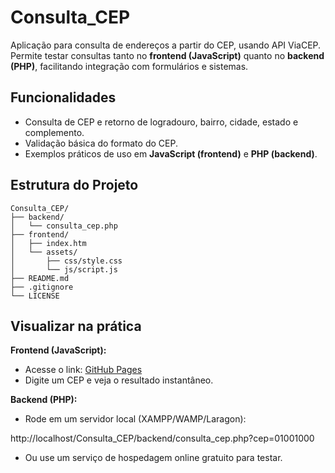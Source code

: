 # Consulta_CEP

Aplicação para consulta de endereços a partir do CEP, usando API ViaCEP.
Permite testar consultas tanto no **frontend (JavaScript)** quanto no **backend (PHP)**, facilitando integração com formulários e sistemas.

## Funcionalidades
- Consulta de CEP e retorno de logradouro, bairro, cidade, estado e complemento.
- Validação básica do formato do CEP.
- Exemplos práticos de uso em **JavaScript (frontend)** e **PHP (backend)**.

## Estrutura do Projeto
```
Consulta_CEP/
├── backend/
│   └── consulta_cep.php
├── frontend/
│   ├── index.htm
│   └── assets/
│       ├── css/style.css
│       └── js/script.js
├── README.md
├── .gitignore
└── LICENSE
```

## Visualizar na prática

**Frontend (JavaScript):**
- Acesse o link: [GitHub Pages](https://seuusuario.github.io/Consulta_CEP/)  
- Digite um CEP e veja o resultado instantâneo.

**Backend (PHP):**
- Rode em um servidor local (XAMPP/WAMP/Laragon):

http://localhost/Consulta_CEP/backend/consulta_cep.php?cep=01001000

- Ou use um serviço de hospedagem online gratuito para testar.
